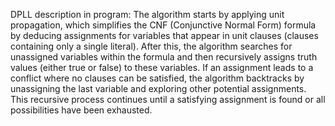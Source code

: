 DPLL description in program: 
The algorithm starts by applying unit propagation, which simplifies the CNF (Conjunctive Normal Form) formula by deducing assignments for variables that appear in unit clauses (clauses containing only a single literal). After this, the algorithm searches for unassigned variables within the formula and then recursively assigns truth values (either true or false) to these variables. If an assignment leads to a conflict where no clauses can be satisfied, the algorithm backtracks by unassigning the last variable and exploring other potential assignments. This recursive process continues until a satisfying assignment is found or all possibilities have been exhausted.
